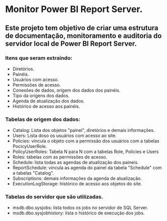 # Monitor Power BI Report Server.

## Este projeto tem objetivo de criar uma estrutura de documentação, monitoramento e auditoria do servidor local de Power BI Report Server.

### Itens que seram extraindo:
- Diretórios.
- Painéis.
- Usuários com acesso.
- Permissões de acesso.
- Conexões de dados, origem dos dados dos painéis.
- Tipo da origens dos dados.
- Agenda de atualização dos dados.
- Histórico de acesso aos painéis.

### Tabelas de origem dos dados:
- Catalog: Lista dos objetos "painel", diretórios e demais informações.
- Users: Lista doso os usuários com acesso ao site.
- Policies: vincula o objeto com a permissão dos usuários com a tabelas PocicyUserRole.
- PolicyUserRoles: Tabela N para N com a tabelas Role, Policies e Users
- Roles: tabelas com as permissões de acesso.
- Schedule: lista todas as agendas de atualização dos paineis. 
- ReportSchedule: vincula as agenda do painel da tabela "Schedule" com a tabelas "Catalog".
- Subscriptions: demais informações da agenda de atualização.
- ExecutionLogStorage: histórico de acesso aos objetos do site.

### Tabelas do servidor que são utilizadas.
- msdb.dbo.sysjobs: lista todos os jobs no servidor de SQL Server.
- msdb.dbo.sysjobhistory: lista o histórico de execução dos jobs.
